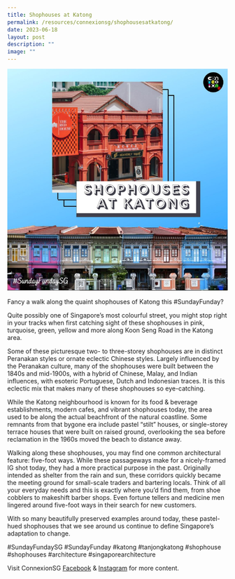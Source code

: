 ```yaml
---
title: Shophouses at Katong
permalink: /resources/connexionsg/shophousesatkatong/
date: 2023-06-18
layout: post
description: ""
image: ""
---
```

![](/images/connexionsg/2023/shophouses%20at%20katong.png)

Fancy a walk along the quaint shophouses of Katong this #SundayFunday?

Quite possibly one of Singapore’s most colourful street, you might stop right in your tracks when first catching sight of these shophouses in pink, turquoise, green, yellow and more along Koon Seng Road in the Katong area.

Some of these picturesque two- to three-storey shophouses are in distinct Peranakan styles or ornate eclectic Chinese styles. Largely influenced by the Peranakan culture, many of the shophouses were built between the 1840s and mid-1900s, with a hybrid of Chinese, Malay, and Indian influences, with esoteric Portuguese, Dutch and Indonesian traces. It is this eclectic mix that makes many of these shophouses so eye-catching.

While the Katong neighbourhood is known for its food &amp; beverage establishments, modern cafes, and vibrant shophouses today, the area used to be along the actual beachfront of the natural coastline. Some remnants from that bygone era include pastel “stilt” houses, or single-storey terrace houses that were built on raised ground, overlooking the sea before reclamation in the 1960s moved the beach to distance away.

Walking along these shophouses, you may find one common architectural feature: five-foot ways. While these passageways make for a nicely-framed IG shot today, they had a more practical purpose in the past. Originally intended as shelter from the rain and sun, these corridors quickly became the meeting ground for small-scale traders and bartering locals. Think of all your everyday needs and this is exactly where you’d find them, from shoe cobblers to makeshift barber shops. Even fortune tellers and medicine men lingered around five-foot ways in their search for new customers.

With so many beautifully preserved examples around today, these pastel-hued shophouses that we see around us continue to define Singapore’s adaptation to change.

#SundayFundaySG #SundayFunday #katong #tanjongkatong #shophouse #shophouses #architecture #singaporearchitecture

Visit ConnexionSG <a target="_blank" href="https://www.facebook.com/ConnexionSG">Facebook</a> &amp; <a target="_blank" href="https://www.instagram.com/connexionsg/">Instagram</a> for more content.